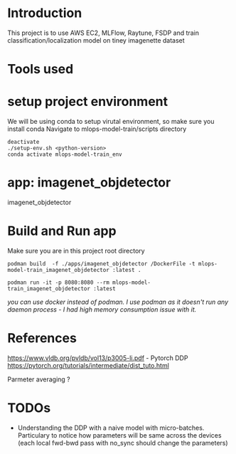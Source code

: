 # Introduction
This project is to use AWS EC2, MLFlow, Raytune, FSDP and train classification/localization model on tiney imagenette dataset

# Tools used

# setup project environment
We will be using conda to setup virutal environment, so make sure you install conda
Navigate to mlops-model-train/scripts directory
```
deactivate 
./setup-env.sh <python-version>
conda activate mlops-model-train_env
```

# app: imagenet_objdetector 
imagenet_objdetector 

# Build and Run app
Make sure you are in this project root directory
```
podman build  -f ./apps/imagenet_objdetector /DockerFile -t mlops-model-train_imagenet_objdetector :latest .

podman run -it -p 8080:8080 --rm mlops-model-train_imagenet_objdetector :latest
```
*you can use docker instead of podman. I use podman as it doesn't run any daemon process - I had high memory consumption issue with it.*

# References
https://www.vldb.org/pvldb/vol13/p3005-li.pdf - Pytorch DDP
https://pytorch.org/tutorials/intermediate/dist_tuto.html

Parmeter averaging ?

# TODOs
- Understanding the DDP with a naive model with micro-batches. Particulary to notice how parameters will be same across the devices (each local fwd-bwd pass with no_sync should change the parameters)
